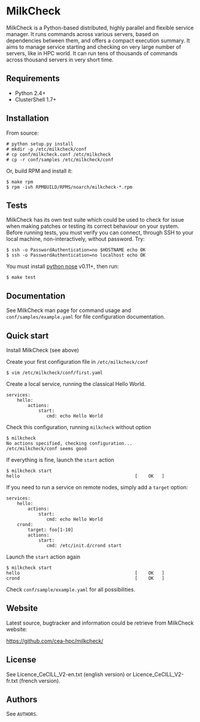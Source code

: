 MilkCheck
=========

MilkCheck is a Python-based distributed, highly parallel and flexible service manager. It runs commands across various servers, based on dependencies between them, and offers a compact execution summary. It aims to manage service starting and checking on very large number of servers, like in HPC world. It can run tens of thousands of commands across thousand servers in very short time.

Requirements
------------

* Python 2.4+
* ClusterShell 1.7+

Installation
------------

From source:

    # python setup.py install
    # mkdir -p /etc/milkcheck/conf
    # cp conf/milkcheck.conf /etc/milkcheck
    # cp -r conf/samples /etc/milkcheck/conf

Or, build RPM and install it:

    $ make rpm
    $ rpm -ivh RPMBUILD/RPMS/noarch/milkcheck-*.rpm

Tests
-----

MilkCheck has its own test suite which could be used to check for issue when making patches or testing its correct behaviour on your system.
Before running tests, you must verify you can connect, through SSH to your local machine, non-interactively, without password. Try:

    $ ssh -o PasswordAuthentication=no $HOSTNAME echo OK
    $ ssh -o PasswordAuthentication=no localhost echo OK

You must install [python nose](https://pypi.python.org/pypi/nose) v0.11+, then run:

    $ make test

Documentation
-------------

See MilkCheck man page for command usage and `conf/samples/example.yaml` for file configuration documentation.

Quick start
-----------

Install MilkCheck (see above)

Create your first configuration file in `/etc/milkcheck/conf`

    $ vim /etc/milkcheck/conf/first.yaml

Create a local service, running the classical Hello World.

    services:
        hello:
            actions:
                start:
                   cmd: echo Hello World

Check this configuration, running `milkcheck` without option

    $ milkcheck
    No actions specified, checking configuration...
    /etc/milkcheck/conf seems good

If everything is fine, launch the `start` action

    $ milkcheck start
    hello                                           [    OK   ]

If you need to run a service on remote nodes, simply add a `target` option:

    services:
        hello:
            actions:
                start:
                   cmd: echo Hello World
        crond:
            target: foo[1-10]
            actions:
                start:
                   cmd: /etc/init.d/crond start

Launch the `start` action again

    $ milkcheck start
    hello                                           [    OK   ]
    crond                                           [    OK   ]

Check `conf/sample/example.yaml` for all possibilities.


Website
-------

Latest source, bugtracker and information could be retrieve from MilkCheck website:

https://github.com/cea-hpc/milkcheck/

License
-------

See Licence_CeCILL_V2-en.txt (english version) or Licence_CeCILL_V2-fr.txt (french version).

Authors
-------

See `AUTHORS`.
